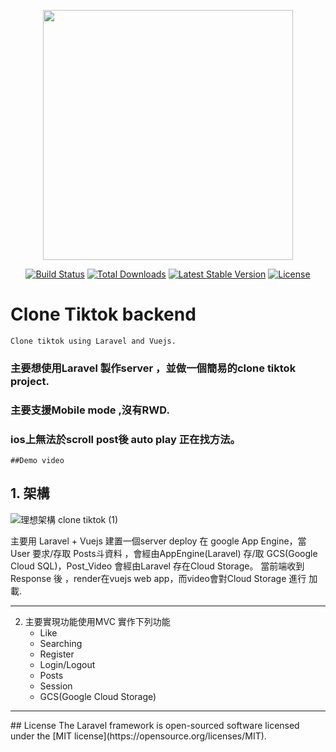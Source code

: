 <p align="center"><a href="https://laravel.com" target="_blank"><img src="https://raw.githubusercontent.com/laravel/art/master/logo-lockup/5%20SVG/2%20CMYK/1%20Full%20Color/laravel-logolockup-cmyk-red.svg" width="400"></a></p>

<p align="center">
<a href="https://travis-ci.org/laravel/framework"><img src="https://travis-ci.org/laravel/framework.svg" alt="Build Status"></a>
<a href="https://packagist.org/packages/laravel/framework"><img src="https://img.shields.io/packagist/dt/laravel/framework" alt="Total Downloads"></a>
<a href="https://packagist.org/packages/laravel/framework"><img src="https://img.shields.io/packagist/v/laravel/framework" alt="Latest Stable Version"></a>
<a href="https://packagist.org/packages/laravel/framework"><img src="https://img.shields.io/packagist/l/laravel/framework" alt="License"></a>
</p>

# Clone Tiktok backend
    Clone tiktok using Laravel and Vuejs.
    
### 主要想使用Laravel 製作server ，並做一個簡易的clone tiktok project.
### 主要支援Mobile mode ,沒有RWD.
### ios上無法於scroll post後 auto play 正在找方法。
    
    ##Demo video
   
   
## 1. 架構
![理想架構 clone tiktok (1)](https://user-images.githubusercontent.com/8532735/97197596-ccc13e00-17e8-11eb-9baf-4168eac9dfee.jpg)
    
主要用 Laravel + Vuejs 建置一個server deploy 在 google App Engine，當User 要求/存取 Posts斗資料 ，會經由AppEngine(Laravel) 存/取 GCS(Google Cloud SQL)，Post_Video 會經由Laravel 存在Cloud Storage。
當前端收到Response 後 ，render在vuejs web app，而video會對Cloud Storage 進行 加載.
  
  <hr>
    
    
    
    

2. 主要實現功能使用MVC 實作下列功能
   - Like
   - Searching
   - Register
   - Login/Logout
   - Posts
   - Session
   - GCS(Google Cloud Storage)

    


<hr/>
## License
The Laravel framework is open-sourced software licensed under the [MIT license](https://opensource.org/licenses/MIT).
